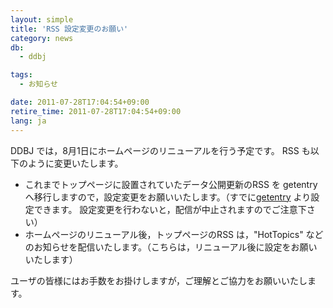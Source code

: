 ```yaml
---
layout: simple
title: 'RSS 設定変更のお願い'
category: news
db:
  - ddbj

tags:
  - お知らせ

date: 2011-07-28T17:04:54+09:00
retire_time: 2011-07-28T17:04:54+09:00
lang: ja
---
```


DDBJ では，8月1日にホームページのリニューアルを行う予定です。 RSS も以下のように変更いたします。

<ul>
    <li>これまでトップページに設置されていたデータ公開更新のRSS を getentry へ移行しますので，設定変更をお願いいたします。（すでに<a href="http://getentry.ddbj.nig.ac.jp/top-j.html">getentry</a> より設定できます。 設定変更を行わないと，配信が中止されますのでご注意下さい）</li>
    <li>ホームページのリニューアル後，トップページのRSS は，"HotTopics" などのお知らせを配信いたします。（こちらは，リニューアル後に設定をお願いいたします）</li>
</ul>ユーザの皆様にはお手数をお掛けしますが，ご理解とご協力をお願いいたします。
